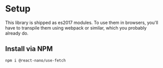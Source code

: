 # Setup

This library is shipped as es2017 modules. To use them in browsers, you'll have to transpile them using webpack or similar, which you probably already do.

## Install via NPM

```bash
npm i @react-nano/use-fetch
```

